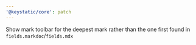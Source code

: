 ```yaml
---
'@keystatic/core': patch
---
```


Show mark toolbar for the deepest mark rather than the one first found in `fields.markdoc`/`fields.mdx`
